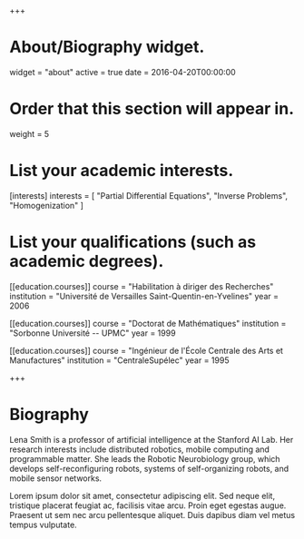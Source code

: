 +++
# About/Biography widget.
widget = "about"
active = true
date = 2016-04-20T00:00:00

# Order that this section will appear in.
weight = 5

# List your academic interests.
[interests]
  interests = [
    "Partial Differential Equations",
    "Inverse Problems",
    "Homogenization"
  ]

# List your qualifications (such as academic degrees).
[[education.courses]]
  course = "Habilitation &agrave; diriger des Recherches"
  institution = "Universit&eacute; de Versailles Saint-Quentin-en-Yvelines"
  year = 2006

[[education.courses]]
  course = "Doctorat de Math&eacute;matiques"
  institution = "Sorbonne Universit&eacute; -- UPMC"
  year = 1999

[[education.courses]]
  course = "Ing&eacute;nieur de l'&Eacute;cole Centrale des Arts et Manufactures"
  institution = "CentraleSup&eacute;lec"
  year = 1995
 
+++

# Biography

Lena Smith is a professor of artificial intelligence at the Stanford AI Lab. Her research interests include distributed robotics, mobile computing and programmable matter. She leads the Robotic Neurobiology group, which develops self-reconfiguring robots, systems of self-organizing robots, and mobile sensor networks.

Lorem ipsum dolor sit amet, consectetur adipiscing elit. Sed neque elit, tristique placerat feugiat ac, facilisis vitae arcu. Proin eget egestas augue. Praesent ut sem nec arcu pellentesque aliquet. Duis dapibus diam vel metus tempus vulputate. 
